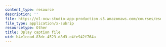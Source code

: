 ```yaml
---
content_type: resource
description: ''
file: https://ol-ocw-studio-app-production.s3.amazonaws.com/courses/esd-290-special-topics-in-supply-chain-management-spring-2005/b4e1cead83dc4523d8d3e4fe942f764a_hAMwuUM8frc.srt
file_type: application/x-subrip
resourcetype: Other
title: 3play caption file
uid: b4e1cead-83dc-4523-d8d3-e4fe942f764a
---
```

